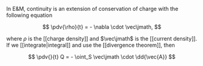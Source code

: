 In E&M, continuity is an extension of conservation of charge with the following equation

$$
\pdv{\rho}{t} = - \nabla \cdot \vec\jmath,
$$

where $\rho$ is the [[charge density]] and $\vec\jmath$ is the [[current density]]. If we [[integrate|integral]] and use the [[divergence theorem]], then

$$
\pdv{}{t} Q = - \oint_S \vec\jmath \cdot \dd{\vec{A}}
$$